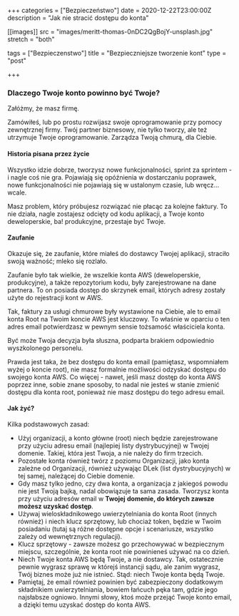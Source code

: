 +++
categories = ["Bezpieczeństwo"]
date = 2020-12-22T23:00:00Z
description = "Jak nie stracić dostępu do konta"

[[images]] 
src = "images/meritt-thomas-0nDC2QgBojY-unsplash.jpg"
stretch = "both"

tags = ["Bezpieczenstwo"]
title = "Bezpieczniejsze tworzenie kont"
type = "post"

+++
### Dlaczego Twoje konto powinno być Twoje?

Załóżmy, że masz firmę.

Zamówiłeś, lub po prostu rozwijasz swoje oprogramowanie przy pomocy zewnętrznej firmy.
Twój partner biznesowy, nie tylko tworzy, ale też utrzymuje Twoje oprogramowanie. Zarządza Twoją chmurą, dla Ciebie.
#### Historia pisana przez życie 
Wszystko idzie dobrze, tworzysz nowe funkcjonalności, sprint za sprintem - i nagle coś nie gra. Pojawiają się opóźnienia w dostarczaniu poprawek, nowe funkcjonalności nie pojawiają się w ustalonym czasie, lub wręcz... wcale.

Masz problem, który próbujesz rozwiązać nie płacąc za kolejne faktury. To nie działa, nagle zostajesz odcięty od kodu aplikacji, a Twoje konto deweloperskie, ba! produkcyjne, przestaje być Twoje.

#### Zaufanie

Okazuje się, że zaufanie, które miałeś do dostawcy Twojej aplikacji, straciło swoją ważność; mleko się rozlało. 

Zaufanie było tak wielkie, że wszelkie konta AWS (deweloperskie, produkcyjne), a także repozytorium kodu, były zarejestrowane na dane partnera. To on posiada dostęp do skrzynek email, których adresy zostały użyte do rejestracji kont w AWS.

Tak, faktury za usługi chmurowe były wystawione na Ciebie, ale to email konta Root na Twoim koncie AWS jest kluczowy. To właśnie w oparciu o ten adres email potwierdzasz w pewnym sensie tożsamość właściciela konta.

Być może Twoja decyzja była słuszna, podparta brakiem odpowiednio wyszkolonego personelu.

Prawda jest taka, że bez dostępu do konta email (pamiętasz, wspomniałem wyżej o koncie root), nie masz formalnie możliwości odzyskać dostępu do swojego konta AWS. Co więcej - nawet, jeśli masz dostęp do konta AWS poprzez inne, sobie znane sposoby, to nadal nie jesteś w stanie zmienić dostępu dla konta root, ponieważ nie masz dostępu do tego adresu email.

#### Jak żyć?

Kilka podstawowych zasad:

* Użyj organizacji, a konto główne (root) niech będzie zarejestrowane przy użyciu adresu email (najlepiej listy dystrybucyjnej) w Twojej domenie. Takiej, która jest Twoja, a nie należy do firm trzecich.
* Pozostałe konta również twórz z poziomu Organizacji, jako konta zależne od Organizacji, również używając DLek (list dystrybucyjnych) w tej samej, należącej do Ciebie domenie.
* Gdy masz tylko jedno, czy dwa konta, a organizacja z jakiegoś powodu nie jest Twoją bajką, nadal obowiązuje ta sama zasada. Tworzysz konta przy użyciu adresów email w **Twojej** **domenie, do których zawsze możesz uzyskać dostęp**.
* Używaj wieloskładnikowego uwierzytelniania do konta Root (innych również) i niech klucz sprzętowy, lub chociaż token, będzie w Twoim posiadaniu (tutaj są różne dostępne opcje i scenariusze, wszystko zależy od wewnętrznych regulacji).
* Klucz sprzętowy - zawsze możesz go przechowywać w bezpiecznym miejscu, szczególnie, że konta root nie powinieneś używać na co dzień.
* Niech Twoje konta AWS będą Twoje, a nie dostawcy. Tak, ostatecznie pewnie wygrasz sprawę w którejś instancji sądu, ale zanim wygrasz, Twój biznes może już nie istnieć. Stąd: niech Twoje konta będą Twoje.
* Pamiętaj, że email również powinien być zabezpieczony dodatkowym składnikiem uwierzytelniania, bowiem łańcuch pęka tam, gdzie jego najsłabsze ogniowo. Innymi słowy, ktoś może przejąć Twoje konto email, a dzięki temu uzyskać dostęp do konta AWS.
